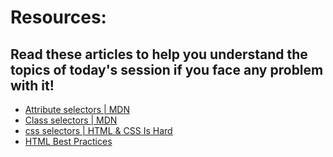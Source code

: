 # Resources:

## Read these articles to help you understand the topics of today's session if you face any problem with it!

- [Attribute selectors | MDN](https://developer.mozilla.org/en-US/docs/Web/CSS/Attribute_selectors)
- [Class selectors | MDN](https://developer.mozilla.org/en-US/docs/Web/CSS/Class_selectors)
- [css selectors | HTML & CSS Is Hard](https://www.internetingishard.com/html-and-css/css-selectors/)
- [HTML Best Practices](https://github.com/hail2u/html-best-practices)